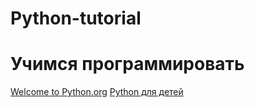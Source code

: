 # Python-tutorial
# Учимся программировать
[Welcome to Python.org](https://www.python.org/)
[Python для детей](Python-for-childrens.pdf)
